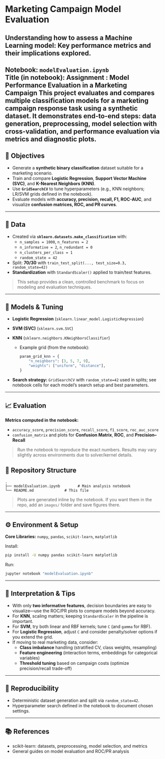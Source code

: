 # Marketing Campaign Model Evaluation

## Understanding how to assess a Machine Learning model: Key performance metrics and their implications explored.

**Notebook:** `modelEvaluation.ipynb`  
**Title (in notebook):** Assignment : Model Performance Evaluation in a Marketing Campaign
This project evaluates and compares multiple classification models for a **marketing campaign response** task using a **synthetic dataset**. It demonstrates end-to-end steps: data generation, preprocessing, model selection with cross-validation, and performance evaluation via metrics and diagnostic plots.
---
## 🎯 Objectives
- Generate a **synthetic binary classification** dataset suitable for a marketing scenario.
- Train and compare **Logistic Regression**, **Support Vector Machine (SVC)**, and **K-Nearest Neighbors (KNN)**.
- Use **`GridSearchCV`** to tune hyperparameters (e.g., KNN neighbors; LR/SVM grids defined in the notebook).
- Evaluate models with **accuracy, precision, recall, F1, ROC-AUC**, and visualize **confusion matrices, ROC, and PR curves**.
---
## 🧪 Data
- Created via **`sklearn.datasets.make_classification`** with:
  - `n_samples = 1000`, `n_features = 2`
  - `n_informative = 2`, `n_redundant = 0`
  - `n_clusters_per_class = 1`
  - `random_state = 42`
- Split: **70/30** with `train_test_split(..., test_size=0.3, random_state=42)`
- **Standardization** with `StandardScaler()` applied to train/test features.

> This setup provides a clean, controlled benchmark to focus on modeling and evaluation techniques.
---
## 🧠 Models & Tuning
- **Logistic Regression** (`sklearn.linear_model.LogisticRegression`)
- **SVM (SVC)** (`sklearn.svm.SVC`)
- **KNN** (`sklearn.neighbors.KNeighborsClassifier`)
  - Example grid (from the notebook):
    ```python
    param_grid_knn = {
        "n_neighbors": [3, 5, 7, 9],
        "weights": ["uniform", "distance"],
    }
    ```

- **Search strategy:** `GridSearchCV` with `random_state=42` used in splits; see notebook cells for each model’s search setup and best parameters.
---
## 📈 Evaluation
**Metrics computed in the notebook:**
- `accuracy_score`, `precision_score`, `recall_score`, `f1_score`, `roc_auc_score`
- `confusion_matrix` and plots for **Confusion Matrix**, **ROC**, and **Precision–Recall**

> Run the notebook to reproduce the exact numbers. Results may vary slightly across environments due to solver/kernel details.

## 📁 Repository Structure
```
.
├── modelEvaluation.ipynb        # Main analysis notebook
└── README.md              # This file
```

> Plots are generated inline by the notebook. If you want them in the repo, add an `images/` folder and save figures there.
---
## ⚙️ Environment & Setup
**Core Libraries:** `numpy`, `pandas`, `scikit-learn`, `matplotlib`

Install:
```bash
pip install -U numpy pandas scikit-learn matplotlib
```

Run:
```bash
jupyter notebook "modelEvaluation.ipynb"
```
---
## 🧭 Interpretation & Tips
- With only **two informative features**, decision boundaries are easy to visualize—use the ROC/PR plots to compare models beyond accuracy.
- For **KNN**, scaling matters; keeping `StandardScaler` in the pipeline is important.
- For **SVM**, try both linear and RBF kernels; tune `C` (and `gamma` for RBF).
- For **Logistic Regression**, adjust `C` and consider penalty/solver options if you extend the grid.
- If moving to real marketing data, consider:
  - **Class imbalance** handling (stratified CV, class weights, resampling)
  - **Feature engineering** (interaction terms, embeddings for categorical variables)
  - **Threshold tuning** based on campaign costs (optimize precision/recall trade-off)
---
## 🔁 Reproducibility
- Deterministic dataset generation and split via `random_state=42`.
- Hyperparameter search defined in the notebook to document chosen settings.
---
## 📚 References
- scikit-learn: datasets, preprocessing, model selection, and metrics
- General guides on model evaluation and ROC/PR analysis
